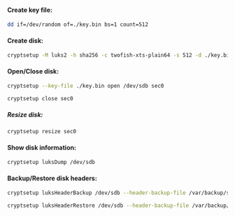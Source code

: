 #### Create key file:
```bash
dd if=/dev/random of=./key.bin bs=1 count=512
```

#### Create disk:
```bash
cryptsetup -M luks2 -h sha256 -c twofish-xts-plain64 -s 512 -d ./key.bin luksFormat /dev/sdb sec0
```

#### Open/Close disk:
```bash
cryptsetup --key-file ./key.bin open /dev/sdb sec0
```
```bash
cryptsetup close sec0
```

##### Resize disk:
```bash
cryptsetup resize sec0
```

#### Show disk information:
```bash
cryptsetup luksDump /dev/sdb
```

#### Backup/Restore disk headers:
```bash
cryptsetup luksHeaderBackup /dev/sdb --header-backup-file /var/backup/sec0.img
```
```bash
cryptsetup luksHeaderRestore /dev/sdb --header-backup-file /var/backup/sec0.img
```
